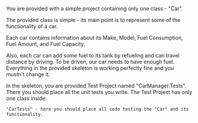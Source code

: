 You are provided with a simple project containing only one class - "Car".

The provided class is simple - its main point is to represent some of the functionality of a car. 

Each car contains information about its Make, Model, Fuel Consumption, Fuel Amount, and Fuel Capacity.

Also, each car can add some fuel to its tank by refueling and can travel distance by driving. To be driven, our car needs to have enough fuel. Everything in the provided skeleton is working perfectly fine and you mustn't change it.

In the skeleton, you are provided Test Project named "CarManager.Tests". There you should place all the unit tests you write. The Test Project has only one class inside:

	"CarTests" - here you should place all code testing the "Car" and its functionality.
